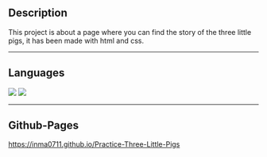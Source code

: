 ##  Description
This project is about a page where you can find the story of the three little pigs, it has been made with html and css.

***

## Languages
<img src="https://img.shields.io/badge/HTML5-E34F26?style=for-the-badge&logo=html5&logoColor=white" /> <img src="https://img.shields.io/badge/CSS3-1572B6?style=for-the-badge&logo=css3&logoColor=white" /> 

***

## Github-Pages
https://inma0711.github.io/Practice-Three-Little-Pigs

